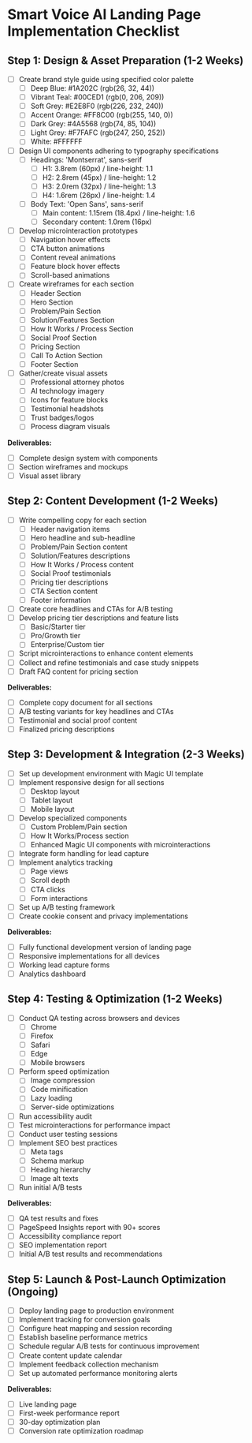 # Smart Voice AI Landing Page Implementation Checklist

## Step 1: Design & Asset Preparation (1-2 Weeks)

- [ ] Create brand style guide using specified color palette
  - [ ] Deep Blue: #1A202C (rgb(26, 32, 44))
  - [ ] Vibrant Teal: #00CED1 (rgb(0, 206, 209))
  - [ ] Soft Grey: #E2E8F0 (rgb(226, 232, 240))
  - [ ] Accent Orange: #FF8C00 (rgb(255, 140, 0))
  - [ ] Dark Grey: #4A5568 (rgb(74, 85, 104))
  - [ ] Light Grey: #F7FAFC (rgb(247, 250, 252))
  - [ ] White: #FFFFFF
- [ ] Design UI components adhering to typography specifications
  - [ ] Headings: 'Montserrat', sans-serif
    - [ ] H1: 3.8rem (60px) / line-height: 1.1
    - [ ] H2: 2.8rem (45px) / line-height: 1.2
    - [ ] H3: 2.0rem (32px) / line-height: 1.3
    - [ ] H4: 1.6rem (26px) / line-height: 1.4
  - [ ] Body Text: 'Open Sans', sans-serif
    - [ ] Main content: 1.15rem (18.4px) / line-height: 1.6
    - [ ] Secondary content: 1.0rem (16px)
- [ ] Develop microinteraction prototypes
  - [ ] Navigation hover effects
  - [ ] CTA button animations
  - [ ] Content reveal animations
  - [ ] Feature block hover effects
  - [ ] Scroll-based animations
- [ ] Create wireframes for each section
  - [ ] Header Section
  - [ ] Hero Section
  - [ ] Problem/Pain Section
  - [ ] Solution/Features Section
  - [ ] How It Works / Process Section
  - [ ] Social Proof Section
  - [ ] Pricing Section
  - [ ] Call To Action Section
  - [ ] Footer Section
- [ ] Gather/create visual assets
  - [ ] Professional attorney photos
  - [ ] AI technology imagery
  - [ ] Icons for feature blocks
  - [ ] Testimonial headshots
  - [ ] Trust badges/logos
  - [ ] Process diagram visuals

**Deliverables:**
- [ ] Complete design system with components
- [ ] Section wireframes and mockups
- [ ] Visual asset library

## Step 2: Content Development (1-2 Weeks)

- [ ] Write compelling copy for each section
  - [ ] Header navigation items
  - [ ] Hero headline and sub-headline
  - [ ] Problem/Pain Section content
  - [ ] Solution/Features descriptions
  - [ ] How It Works / Process content
  - [ ] Social Proof testimonials
  - [ ] Pricing tier descriptions
  - [ ] CTA Section content
  - [ ] Footer information
- [ ] Create core headlines and CTAs for A/B testing
- [ ] Develop pricing tier descriptions and feature lists
  - [ ] Basic/Starter tier
  - [ ] Pro/Growth tier
  - [ ] Enterprise/Custom tier
- [ ] Script microinteractions to enhance content elements
- [ ] Collect and refine testimonials and case study snippets
- [ ] Draft FAQ content for pricing section

**Deliverables:**
- [ ] Complete copy document for all sections
- [ ] A/B testing variants for key headlines and CTAs
- [ ] Testimonial and social proof content
- [ ] Finalized pricing descriptions

## Step 3: Development & Integration (2-3 Weeks)

- [ ] Set up development environment with Magic UI template
- [ ] Implement responsive design for all sections
  - [ ] Desktop layout
  - [ ] Tablet layout
  - [ ] Mobile layout
- [ ] Develop specialized components
  - [ ] Custom Problem/Pain section
  - [ ] How It Works/Process section
  - [ ] Enhanced Magic UI components with microinteractions
- [ ] Integrate form handling for lead capture
- [ ] Implement analytics tracking
  - [ ] Page views
  - [ ] Scroll depth
  - [ ] CTA clicks
  - [ ] Form interactions
- [ ] Set up A/B testing framework
- [ ] Create cookie consent and privacy implementations

**Deliverables:**
- [ ] Fully functional development version of landing page
- [ ] Responsive implementations for all devices
- [ ] Working lead capture forms
- [ ] Analytics dashboard

## Step 4: Testing & Optimization (1-2 Weeks)

- [ ] Conduct QA testing across browsers and devices
  - [ ] Chrome
  - [ ] Firefox
  - [ ] Safari
  - [ ] Edge
  - [ ] Mobile browsers
- [ ] Perform speed optimization
  - [ ] Image compression
  - [ ] Code minification
  - [ ] Lazy loading
  - [ ] Server-side optimizations
- [ ] Run accessibility audit
- [ ] Test microinteractions for performance impact
- [ ] Conduct user testing sessions
- [ ] Implement SEO best practices
  - [ ] Meta tags
  - [ ] Schema markup
  - [ ] Heading hierarchy
  - [ ] Image alt texts
- [ ] Run initial A/B tests

**Deliverables:**
- [ ] QA test results and fixes
- [ ] PageSpeed Insights report with 90+ scores
- [ ] Accessibility compliance report
- [ ] SEO implementation report
- [ ] Initial A/B test results and recommendations

## Step 5: Launch & Post-Launch Optimization (Ongoing)

- [ ] Deploy landing page to production environment
- [ ] Implement tracking for conversion goals
- [ ] Configure heat mapping and session recording
- [ ] Establish baseline performance metrics
- [ ] Schedule regular A/B tests for continuous improvement
- [ ] Create content update calendar
- [ ] Implement feedback collection mechanism
- [ ] Set up automated performance monitoring alerts

**Deliverables:**
- [ ] Live landing page
- [ ] First-week performance report
- [ ] 30-day optimization plan
- [ ] Conversion rate optimization roadmap
